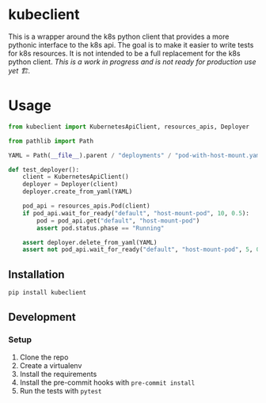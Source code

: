 # kubeclient

This is a wrapper around the k8s python client that provides a more pythonic interface to the k8s api.
The goal is to make it easier to write tests for k8s resources. It is not intended to be a full replacement for the k8s python client.
_This is a work in progress and is not ready for production use yet 🏗️._

# Usage

```python
from kubeclient import KubernetesApiClient, resources_apis, Deployer

from pathlib import Path

YAML = Path(__file__).parent / "deployments" / "pod-with-host-mount.yaml"

def test_deployer():
    client = KubernetesApiClient()
    deployer = Deployer(client)
    deployer.create_from_yaml(YAML)

    pod_api = resources_apis.Pod(client)
    if pod_api.wait_for_ready("default", "host-mount-pod", 10, 0.5):
        pod = pod_api.get("default", "host-mount-pod")
        assert pod.status.phase == "Running"

    assert deployer.delete_from_yaml(YAML)
    assert not pod_api.wait_for_ready("default", "host-mount-pod", 5, 0.5)
```

## Installation

```bash
pip install kubeclient
```

## Development

### Setup

1. Clone the repo
2. Create a virtualenv
3. Install the requirements
4. Install the pre-commit hooks with `pre-commit install`
5. Run the tests with `pytest`
